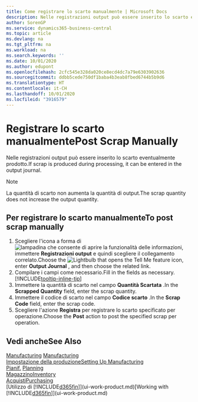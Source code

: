 ```yaml
---
title: Come registrare lo scarto manualmente | Microsoft Docs
description: Nelle registrazioni output può essere inserito lo scarto eventualmente prodotto. Si noti che la quantità di scarto non va ad aumentare la quantità di output.
author: SorenGP
ms.service: dynamics365-business-central
ms.topic: article
ms.devlang: na
ms.tgt_pltfrm: na
ms.workload: na
ms.search.keywords: ''
ms.date: 10/01/2020
ms.author: edupont
ms.openlocfilehash: 2cfc545e328da020ce8ecd4dc7a79e6303902636
ms.sourcegitcommit: ddbb5cede750df1baba4b3eab8fbed6744b5b9d6
ms.translationtype: HT
ms.contentlocale: it-CH
ms.lasthandoff: 10/01/2020
ms.locfileid: "3916579"
---
```

# <a name="post-scrap-manually"></a><span data-ttu-id="82463-104">Registrare lo scarto manualmente</span><span class="sxs-lookup"><span data-stu-id="82463-104">Post Scrap Manually</span></span>
<span data-ttu-id="82463-105">Nelle registrazioni output può essere inserito lo scarto eventualmente prodotto.</span><span class="sxs-lookup"><span data-stu-id="82463-105">If scrap is produced during processing, it can be entered in the output journal.</span></span> 

> [!NOTE]
> <span data-ttu-id="82463-106">La quantità di scarto non aumenta la quantità di output.</span><span class="sxs-lookup"><span data-stu-id="82463-106">The scrap quantity does not increase the output quantity.</span></span>  

## <a name="to-post-scrap-manually"></a><span data-ttu-id="82463-107">Per registrare lo scarto manualmente</span><span class="sxs-lookup"><span data-stu-id="82463-107">To post scrap manually</span></span>  
1. <span data-ttu-id="82463-108">Scegliere l'icona a forma di ![lampadina che consente di aprire la funzionalità delle informazioni](media/ui-search/search_small.png "Informazioni sull'operazione che si desidera eseguire"), immettere **Registrazioni output** e quindi scegliere il collegamento correlato.</span><span class="sxs-lookup"><span data-stu-id="82463-108">Choose the ![Lightbulb that opens the Tell Me feature](media/ui-search/search_small.png "Tell me what you want to do") icon, enter **Output Journal** , and then choose the related link.</span></span>  
2. <span data-ttu-id="82463-109">Compilare i campi come necessario.</span><span class="sxs-lookup"><span data-stu-id="82463-109">Fill in the fields as necessary.</span></span> [!INCLUDE[tooltip-inline-tip](includes/tooltip-inline-tip_md.md)]  
3. <span data-ttu-id="82463-110">Immettere la quantità di scarto nel campo **Quantità Scartata** .</span><span class="sxs-lookup"><span data-stu-id="82463-110">In the **Scrapped Quantity** field, enter the scrap quantity.</span></span>  
4. <span data-ttu-id="82463-111">Immettere il codice di scarto nel campo **Codice scarto** .</span><span class="sxs-lookup"><span data-stu-id="82463-111">In the **Scrap Code** field, enter the scrap code.</span></span>  
5. <span data-ttu-id="82463-112">Scegliere l'azione **Registra** per registrare lo scarto specificato per operazione.</span><span class="sxs-lookup"><span data-stu-id="82463-112">Choose the **Post** action to post the specified scrap per operation.</span></span>  

## <a name="see-also"></a><span data-ttu-id="82463-113">Vedi anche</span><span class="sxs-lookup"><span data-stu-id="82463-113">See Also</span></span>  
<span data-ttu-id="82463-114">[Manufacturing](production-manage-manufacturing.md)  </span><span class="sxs-lookup"><span data-stu-id="82463-114">[Manufacturing](production-manage-manufacturing.md)  </span></span>  
[<span data-ttu-id="82463-115">Impostazione della produzione</span><span class="sxs-lookup"><span data-stu-id="82463-115">Setting Up Manufacturing</span></span>](production-configure-production-processes.md)  
<span data-ttu-id="82463-116">[Pianif.](production-planning.md)    </span><span class="sxs-lookup"><span data-stu-id="82463-116">[Planning](production-planning.md)    </span></span>  
[<span data-ttu-id="82463-117">Magazzino</span><span class="sxs-lookup"><span data-stu-id="82463-117">Inventory</span></span>](inventory-manage-inventory.md)  
[<span data-ttu-id="82463-118">Acquisti</span><span class="sxs-lookup"><span data-stu-id="82463-118">Purchasing</span></span>](purchasing-manage-purchasing.md)  
<span data-ttu-id="82463-119">[Utilizzo di [!INCLUDE[d365fin](includes/d365fin_md.md)]](ui-work-product.md)</span><span class="sxs-lookup"><span data-stu-id="82463-119">[Working with [!INCLUDE[d365fin](includes/d365fin_md.md)]](ui-work-product.md)</span></span>
